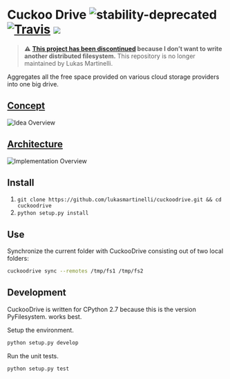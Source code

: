 # Cuckoo Drive ![stability-deprecated](https://img.shields.io/badge/stability-deprecated-red.svg) [![Travis](https://travis-ci.org/lukasmartinelli/cuckoodrive.svg?branch=master)](https://travis-ci.org/lukasmartinelli/cuckoodrive) [![](https://img.shields.io/coveralls/lukasmartinelli/cuckoodrive.svg)](https://coveralls.io/r/lukasmartinelli/cuckoodrive?branch=master)

> :warning: **[This project has been discontinued](http://lukasmartinelli.ch/idea/2014/07/03/future-of-cuckoodrive.html) because I don’t want to write
another distributed filesystem.** This repository is no longer maintained by Lukas Martinelli.

Aggregates all the free space provided on various cloud storage
providers into one big drive.

## [Concept](http://lukasmartinelli.ch/idea/2014/03/11/using-the-cloud-storages-as-one-big-encrypted-disk.html)

![Idea Overview](http://lukasmartinelli.ch/media/cuckoodrive_concept.png)

## [Architecture](http://lukasmartinelli.ch/python/2014/03/13/cuckoo-drive-architecture.html)

![Implementation Overview](http://lukasmartinelli.ch/media/cuckoo_drive_implementation.png)

## Install

1.  `git clone https://github.com/lukasmartinelli/cuckoodrive.git && cd cuckoodrive`
2.  `python setup.py install`

## Use

Synchronize the current folder with CuckooDrive consisting out of two
local folders:

```bash
cuckoodrive sync --remotes /tmp/fs1 /tmp/fs2
```

## Development

CuckooDrive is written for CPython 2.7 because this is the version
PyFilesystem. works best.

Setup the environment.

```bash
python setup.py develop
```

Run the unit tests.

```bash
python setup.py test
```
